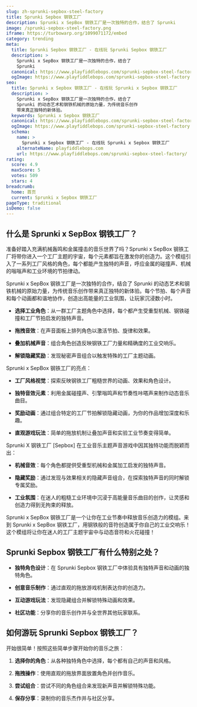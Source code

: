 ```yaml
---
slug: zh-sprunki-sepbox-steel-factory
title: Sprunki Sepbox 钢铁工厂
description: Sprunki x SepBox 钢铁工厂是一次独特的合作，结合了 Sprunki
image: /sprunki-sepbox-steel-factory.png
iframe: https://turbowarp.org/1099071172/embed
category: trending
meta:
  title: Sprunki Sepbox 钢铁工厂 - 在线玩 Sprunki Sepbox 钢铁工厂
  description: >
    Sprunki x SepBox 钢铁工厂是一次独特的合作，结合了
    Sprunki
  canonical: https://www.playfiddlebops.com/sprunki-sepbox-steel-factory/
  ogImage: https://www.playfiddlebops.com/sprunki-sepbox-steel-factory.png
seo:
  title: Sprunki x Sepbox 钢铁工厂 - 在线玩 Sprunki x Sepbox 钢铁工厂
  description: >
    Sprunki x SepBox 钢铁工厂是一次独特的合作，结合了
    Sprunki 的动态艺术和钢铁机械的原始力量，为传统音乐创作
    带来真正独特的新体验。
  keywords: Sprunki x Sepbox 钢铁工厂
  canonical: https://www.playfiddlebops.com/sprunki-sepbox-steel-factory/
  ogImage: https://www.playfiddlebops.com/sprunki-sepbox-steel-factory.png
  schema:
    name: >
      Sprunki x Sepbox 钢铁工厂 - 在线玩 Sprunki x Sepbox 钢铁工厂
    alternateName: playfiddlebops.com
    url: https://www.playfiddlebops.com/sprunki-sepbox-steel-factory/
rating:
  score: 4.9
  maxScore: 5
  votes: 509
  stars: 4
breadcrumb:
  home: 首页
  current: Sprunki x Sepbox 钢铁工厂
pageType: traditional
isDemo: false
---
```


## 什么是 Sprunki x SepBox 钢铁工厂？

准备好踏入充满机械轰鸣和金属撞击的音乐世界了吗？Sprunki x SepBox 钢铁工厂将带你进入一个工厂主题的宇宙，每个元素都旨在激发你的创造力。这个模组引入了一系列工厂风格的角色，每个都能产生独特的声音，呼应金属的碰撞声、机械的嗡嗡声和工业环境的节拍律动。

Sprunki x SepBox 钢铁工厂是一次独特的合作，结合了 Sprunki 的动态艺术和钢铁机械的原始力量，为传统音乐创作带来真正独特的新体验。每个节拍、每个声音和每个动画都和谐地协作，创造出高能量的工业氛围，让玩家沉浸数小时。

- **选择工业角色**：从一群工厂主题角色中选择，每个都产生受重型机械、钢铁碰撞和工厂节拍启发的独特声音。

- **拖拽音效**：在声音面板上排列角色以激活节拍、旋律和效果。

- **叠加机械声音**：组合角色创造反映钢铁工厂力量和精确度的工业交响乐。

- **解锁隐藏奖励**：发现秘密声音组合以触发特殊的工厂主题动画。

Sprunki x SepBox 钢铁工厂的亮点：

- **工厂风格视觉**：探索反映钢铁工厂粗糙世界的动画、效果和角色设计。

- **独特音效元素**：利用金属碰撞声、引擎嗡鸣声和节奏性咔嗒声来制作动态音乐曲目。

- **奖励动画**：通过组合特定的工厂节拍解锁隐藏动画，为你的作品增加深度和乐趣。

- **直观游戏玩法**：简单的拖放机制让叠加声音和实验工业节奏变得简单。

Sprunki X 钢铁工厂 [Sepbox] 在工业音乐主题声音游戏中因其独特功能而脱颖而出：

- **机械音效**：每个角色都提供受重型机械和金属加工启发的独特声音。

- **隐藏奖励**：通过发现与效果相关的隐藏声音组合，在探索独特声音的同时解锁专属奖励。

- **工业氛围**：在迷人的粗糙工业环境中沉浸于高能量音乐曲目的创作，让灵感和创造力得到无拘束的释放。

Sprunki x SepBox 钢铁工厂是一个让你在工业节奏中释放音乐创造力的模组。来到 Sprunki x SepBox 钢铁工厂，用钢铁般的音符创造属于你自己的工业交响乐！这个模组将让你在迷人的工厂主题宇宙中与动态音符和火花碰撞！

## Sprunki Sepbox 钢铁工厂有什么特别之处？

- **独特角色设计**：在 Sprunki Sepbox 钢铁工厂中体验具有独特声音和动画的独特角色。

- **创意音乐制作**：通过直观的拖放游戏机制表达你的创造力。

- **互动游戏玩法**：发现隐藏组合并解锁特殊动画和效果。

- **社区功能**：分享你的音乐创作并与全世界其他玩家联系。

## 如何游玩 Sprunki Sepbox 钢铁工厂？

开始很简单！按照这些简单步骤开始你的音乐之旅：

1. **选择你的角色**：从各种独特角色中选择，每个都有自己的声音和风格。

1. **拖拽操作**：使用直观的拖放界面放置角色并创作音乐。

1. **尝试组合**：尝试不同的角色组合来发现新声音并解锁特殊功能。

1. **保存分享**：录制你的音乐杰作并与社区分享。